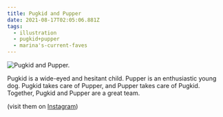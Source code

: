 ```yaml
---
title: Pugkid and Pupper
date: 2021-08-17T02:05:06.881Z
tags:
  - illustration
  - pugkid+pupper
  - marina's-current-faves
---
```

![](/images/2021-08-10_meadow.jpg "Pugkid and Pupper.")

Pugkid is a wide-eyed and hesitant child. Pupper is an enthusiastic young dog. Pugkid takes care of Pupper, and Pupper takes care of Pugkid. Together, Pugkid and Pupper are a great team.



(visit them on [Instagram](https://www.instagram.com/mtinone/))